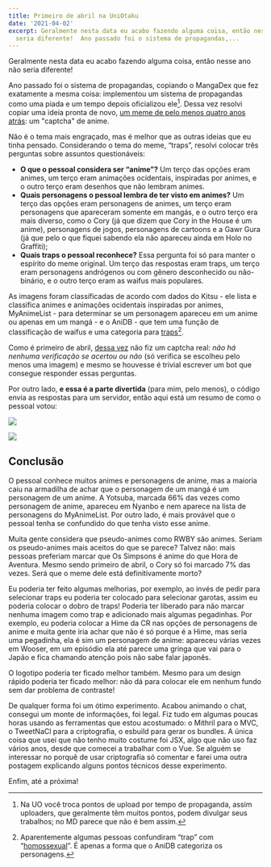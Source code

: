 ```yaml
---
title: Primeiro de abril na UniOtaku
date: '2021-04-02'
excerpt: Geralmente nesta data eu acabo fazendo alguma coisa, então nesse ano não
  seria diferente!  Ano passado foi o sistema de propagandas,...
---
```




Geralmente nesta data eu acabo fazendo alguma coisa, então nesse ano não seria diferente!

Ano passado foi o sistema de propagandas, copiando o MangaDex que fez exatamente a mesma coisa: implementou um sistema de propagandas como uma piada e um tempo depois oficializou ele[^1]. Dessa vez resolvi copiar uma ideia pronta de novo, [um meme de pelo menos quatro anos atrás](https://imgur.com/y2ALcZw): um "captcha" de anime.

Não é o tema mais engraçado, mas é melhor que as outras ideias que eu tinha pensado. Considerando o tema do meme, “traps”, resolvi colocar três perguntas sobre assuntos questionáveis:

* **O que o pessoal considera ser “anime”?** Um terço das opções eram animes, um terço eram animações ocidentais, inspiradas por animes, e o outro terço eram desenhos que não lembram animes.
* **Quais personagens o pessoal lembra de ter visto em animes?** Um terço das opções eram personagens de animes, um terço eram personagens que apareceram somente em mangás, e o outro terço era mais diverso, como o Cory (já que dizem que Cory in the House é um anime), personagens de jogos, personagens de cartoons e a Gawr Gura (já que pelo o que fiquei sabendo ela não apareceu ainda em Holo no Graffiti);
* **Quais traps o pessoal reconhece?** Essa pergunta foi só para manter o espírito do meme original. Um terço das respostas eram traps, um terço eram personagens andrógenos ou com gênero desconhecido ou não-binário, e o outro terço eram as waifus mais populares.

As imagens foram classificadas de acordo com dados do Kitsu - ele lista e classifica animes e animações ocidentais inspiradas por animes, MyAnimeList - para determinar se um personagem apareceu em um anime ou apenas em um mangá - e o AniDB - que tem uma função de classificação de waifus e uma categoria para [traps](https://anidb.net/tag/618/chartb)[^2].

Como é primeiro de abril, [dessa vez](https://qgustavor.tk/captcha/) não fiz um captcha real: *não há nenhuma verificação se acertou ou não* (só verifica se escolheu pelo menos uma imagem) e mesmo se houvesse é trivial escrever um bot que consegue responder essas perguntas.

Por outro lado, **e essa é a parte divertida** (para mim, pelo menos), o código envia as respostas para um servidor, então aqui está um resumo de como o pessoal votou:

![](https://i.imgur.com/1lyz77c.png)

![](https://i.imgur.com/8dULa2x.png)

## Conclusão

O pessoal conhece muitos animes e personagens de anime,   mas a maioria caiu na armadilha de achar que o personagem de um mangá é um personagem de um anime. A Yotsuba, marcada 66% das vezes como personagem de anime, apareceu em Nyanbo e nem aparece na lista de personagens do MyAnimeList. Por outro lado, é mais provável que o pessoal tenha se confundido do que tenha visto esse anime.

Muita gente considera que pseudo-animes como RWBY são animes. Seriam os pseudo-animes mais aceitos do que se parece? Talvez não: mais pessoas preferiam marcar que Os Simpsons é anime do que Hora de Aventura. Mesmo sendo primeiro de abril, o Cory só foi marcado 7% das vezes. Será que o meme dele está definitivamente morto?

Eu poderia ter feito algumas melhorias, por exemplo, ao invés de pedir para selecionar traps eu poderia ter colocado para selecionar garotas, assim eu poderia colocar o dobro de traps! Poderia ter liberado para não marcar nenhuma imagem como trap e adicionado mais algumas pegadinhas. Por exemplo, eu poderia colocar a Hime da CR nas opções de personagens de anime e muita gente iria achar que não é só porque é a Hime, mas seria uma pegadinha, ela é sim um personagem de anime: apareceu várias vezes em Wooser, em um episódio ela até parece uma gringa que vai para o Japão e fica chamando atenção pois não sabe falar japonês.

O logotipo poderia ter ficado melhor também. Mesmo para um design rápido poderia ter ficado melhor: não dá para colocar ele em nenhum fundo sem dar problema de contraste!

De qualquer forma foi um ótimo experimento. Acabou animando o chat, consegui um monte de informações, foi legal. Fiz tudo em algumas poucas horas usando as ferramentas que estou acostumado: o Mithril para o MVC, o TweetNaCl para a criptografia, o esbuild para gerar os bundles. A única coisa que usei que não tenho muito costume foi JSX, algo que não uso faz vários anos, desde que comecei a trabalhar com o Vue. Se alguém se interessar no porquê de usar criptografia só comentar e farei uma outra postagem explicando alguns pontos técnicos desse experimento.

Enfim, até a próxima!



[^1]:  Na UO você troca pontos de upload por tempo de propaganda, assim uploaders, que geralmente têm muitos pontos, podem divulgar seus trabalhos; no MD parece que não é bem assim.
[^2]:  Aparentemente algumas pessoas confundiram “trap” com “[homossexual](https://anidb.net/tag/2089)”. É apenas a forma que o AniDB categoriza os personagens.